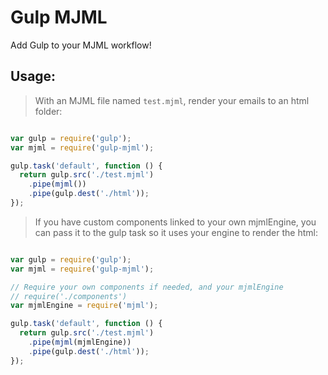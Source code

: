 
# Gulp MJML

Add Gulp to your MJML workflow!

## Usage:

> With an MJML file named `test.mjml`, render your emails to an html folder:

``` javascript

var gulp = require('gulp');
var mjml = require('gulp-mjml');

gulp.task('default', function () {
  return gulp.src('./test.mjml')
    .pipe(mjml())
    .pipe(gulp.dest('./html'));
});

```

> If you have custom components linked to your own mjmlEngine, you can pass it to the gulp task so it uses your engine to render the html:

``` javascript

var gulp = require('gulp');
var mjml = require('gulp-mjml');

// Require your own components if needed, and your mjmlEngine
// require('./components')
var mjmlEngine = require('mjml');

gulp.task('default', function () {
  return gulp.src('./test.mjml')
    .pipe(mjml(mjmlEngine))
    .pipe(gulp.dest('./html'));
});

```
